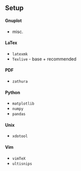 ## Setup

#### Gnuplot

  - misc.

#### LaTex

  - `latexmk`
  - `Texlive` - base + recommended

#### PDF

  - `zathura`

#### Python

  - `matplotlib`
  - `numpy`
  - `pandas`

#### Unix

  - `xdotool`

#### Vim

  - `vimTeX`
  - `ultisnips`
